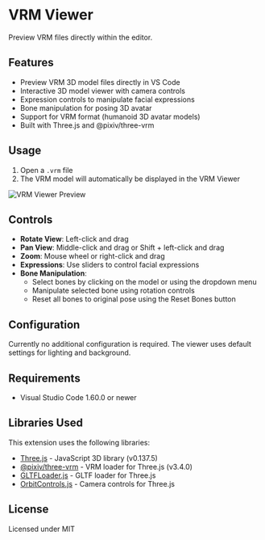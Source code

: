 # VRM Viewer

Preview VRM files directly within the editor.

## Features

- Preview VRM 3D model files directly in VS Code
- Interactive 3D model viewer with camera controls
- Expression controls to manipulate facial expressions
- Bone manipulation for posing 3D avatar
- Support for VRM format (humanoid 3D avatar models)
- Built with Three.js and @pixiv/three-vrm

## Usage

1. Open a `.vrm` file
2. The VRM model will automatically be displayed in the VRM Viewer

![VRM Viewer Preview](./resources/img/vrm-preview-sample.gif)

## Controls

- **Rotate View**: Left-click and drag
- **Pan View**: Middle-click and drag or Shift + left-click and drag
- **Zoom**: Mouse wheel or right-click and drag
- **Expressions**: Use sliders to control facial expressions
- **Bone Manipulation**: 
  - Select bones by clicking on the model or using the dropdown menu
  - Manipulate selected bone using rotation controls
  - Reset all bones to original pose using the Reset Bones button

## Configuration

Currently no additional configuration is required. The viewer uses default settings for lighting and background.

## Requirements

- Visual Studio Code 1.60.0 or newer

## Libraries Used

This extension uses the following libraries:

- [Three.js](https://threejs.org/) - JavaScript 3D library (v0.137.5)
- [@pixiv/three-vrm](https://github.com/pixiv/three-vrm) - VRM loader for Three.js (v3.4.0)
- [GLTFLoader.js](https://threejs.org/docs/#examples/en/loaders/GLTFLoader) - GLTF loader for Three.js
- [OrbitControls.js](https://threejs.org/docs/#examples/en/controls/OrbitControls) - Camera controls for Three.js

## License

Licensed under MIT
